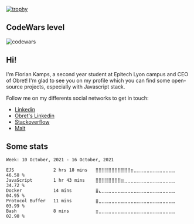 [![trophy](https://github-profile-trophy.vercel.app/?username=RootMeStudy&theme=monokai)](https://github.com/ryo-ma/github-profile-trophy)
## CodeWars level
![codewars](https://www.codewars.com/users/RootMeIH/badges/large)


## Hi!
I'm Florian Kamps, a second year student at Epitech Lyon campus and CEO of Obret! I'm glad to see you on my profile which you can find some open-source projects, especially with Javascript stack.

Follow me on my differents social networks to get in touch:
- [Linkedin](https://www.linkedin.com/in/florian-kamps/)
- [Obret's Linkedin](https://www.linkedin.com/company/69628819)
- [Stackoverflow](https://stackoverflow.com/users/13174476/florian-kamps)
- [Malt](https://www.malt.fr/profile/floriankamps)

## Some stats
<!--START_SECTION:waka-->
```text
Week: 10 October, 2021 - 16 October, 2021

EJS               2 hrs 18 mins   ⣿⣿⣿⣿⣿⣿⣿⣿⣿⣿⣿⣶⣀⣀⣀⣀⣀⣀⣀⣀⣀⣀⣀⣀⣀   46.58 % 
JavaScript        1 hr 43 mins    ⣿⣿⣿⣿⣿⣿⣿⣿⣶⣀⣀⣀⣀⣀⣀⣀⣀⣀⣀⣀⣀⣀⣀⣀⣀   34.72 % 
Docker            14 mins         ⣿⣄⣀⣀⣀⣀⣀⣀⣀⣀⣀⣀⣀⣀⣀⣀⣀⣀⣀⣀⣀⣀⣀⣀⣀   04.95 % 
Protocol Buffer   11 mins         ⣿⣀⣀⣀⣀⣀⣀⣀⣀⣀⣀⣀⣀⣀⣀⣀⣀⣀⣀⣀⣀⣀⣀⣀⣀   03.99 % 
Bash              8 mins          ⣶⣀⣀⣀⣀⣀⣀⣀⣀⣀⣀⣀⣀⣀⣀⣀⣀⣀⣀⣀⣀⣀⣀⣀⣀   02.90 % 
```
<!--END_SECTION:waka-->

